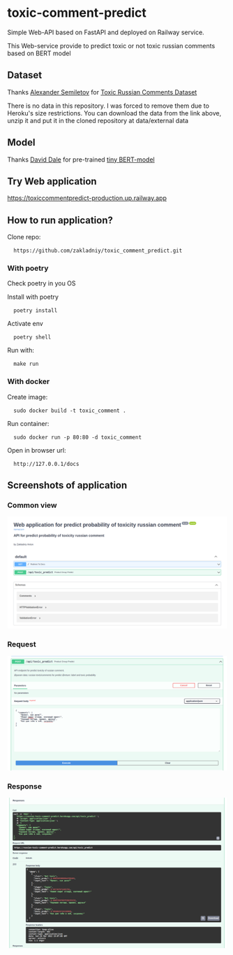 # toxic-comment-predict

Simple Web-API based on FastAPI and deployed on Railway service.

This Web-service provide to predict toxic or not toxic russian comments based on BERT model


## Dataset
Thanks [Alexander Semiletov](https://www.kaggle.com/alexandersemiletov) 
for [Toxic Russian Comments Dataset](https://www.kaggle.com/code/alexandersemiletov/starter-read-toxic-russian-comments-dataset)

There is no data in this repository. 
I was forced to remove them due to Heroku's size restrictions.
You can download the data from the link above, 
unzip it and put it in the cloned repository at data/external data


## Model
Thanks [David Dale](https://huggingface.co/cointegrated) 
for pre-trained [tiny BERT-model](https://huggingface.co/cointegrated/rubert-tiny)

## Try Web application
https://toxiccommentpredict-production.up.railway.app


## How to run application?
Clone repo:
  ```console 
    https://github.com/zakladniy/toxic_comment_predict.git
  ```

### With poetry
Check poetry in you OS

Install with poetry
  ```console 
    poetry install
  ```

Activate env
  ```console 
    poetry shell
  ```

Run with:
  ```console 
    make run
  ```
### With docker

Create image:
  ```console 
    sudo docker build -t toxic_comment .
  ```
Run container:
  ```console 
    sudo docker run -p 80:80 -d toxic_comment
  ```
Open in browser url:
  ```console 
    http://127.0.0.1/docs
  ```

## Screenshots of application
### Common view
![](https://github.com/zakladniy/toxic_comment_predict/blob/main/screenshots/common_view_new.png)

### Request
![](https://github.com/zakladniy/toxic_comment_predict/blob/main/screenshots/request.png)

### Response
![](https://github.com/zakladniy/toxic_comment_predict/blob/main/screenshots/response.png)